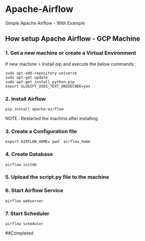 # Apache-Airflow
Simple Apache Airflow - With Example

## How setup Apache Airflow - GCP Machine

### 1. Get a new machine or create a Virtual Environment

If new machine > Install pip and execute the below commands :
```sudo apt-get install software-properties-common
sudo apt-add-repository universe
sudo apt-get update
sudo apt-get install python-pip
export SLUGIFY_USES_TEXT_UNIDECODE=yes
```
### 2. Install Airflow

```
pip install apache-airflow

```
NOTE : Restarted the machine after installing

### 3. Create a Configuration file
```
export AIRFLOW_HOME=`pwd` airflow_home
```
### 4. Create Database

```airflow initdb```

### 5. Upload the script.py file to the machine

### 6. Start Airflow Service
```airflow webserver```

### 7. Start Scheduler
```airflow scheduler```

##Completed
